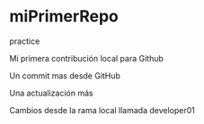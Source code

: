 # miPrimerRepo

practice

Mi primera contribución local para Github

Un commit mas desde GitHub

Una actualización más

Cambios desde la rama local llamada developer01